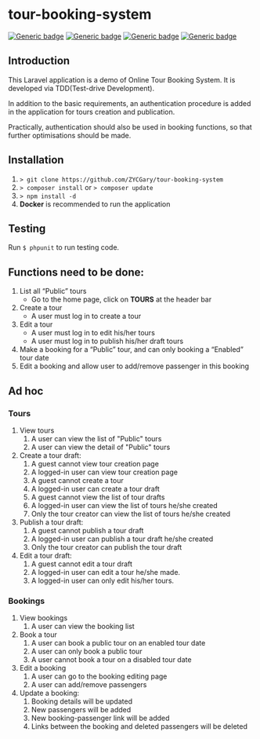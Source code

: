 # tour-booking-system

[![Generic badge](https://img.shields.io/badge/Laravel-8.x-green.svg)](https://laravel.com/docs/8.x/)
[![Generic badge](https://img.shields.io/badge/Nginx-1.19-green.svg)](https://www.nginx.com/)
[![Generic badge](https://img.shields.io/badge/Mysql-5.7-green.svg)](https://www.mysql.com/)
[![Generic badge](https://img.shields.io/badge/PHP-7.4-green.svg)](https://www.php.net/downloads.php#v7.4.13)
## Introduction
This Laravel application is a demo of Online Tour Booking System. It is developed via TDD(Test-drive Development).

In addition to the basic requirements, an authentication procedure is added in the application for tours creation 
and publication. 

Practically, authentication should also be used in booking functions, so that further optimisations should be made.

## Installation

1. ```> git clone https://github.com/ZYCGary/tour-booking-system```
2. ```> composer install``` or ```> composer update```
3. ```> npm install -d```
4. **Docker** is recommended to run the application

## Testing
Run ```$ phpunit``` to run testing code.

## Functions need to be done:

1. List all “Public” tours
    - Go to the home page, click on **TOURS** at the header bar
2. Create a tour
    - A user must log in to create a tour
3. Edit a tour
    - A user must log in to edit his/her tours
    - A user must log in to publish his/her draft tours
4. Make a booking for a “Public” tour, and can only booking a “Enabled” tour date
5. Edit a booking and allow user to add/remove passenger in this booking

## Ad hoc

### Tours

1. View tours
    1. A user can view the list of "Public" tours
    2. A user can view the detail of "Public" tours
2. Create a tour draft:
    1. A guest cannot view tour creation page
    2. A logged-in user can view tour creation page
    3. A guest cannot create a tour
    4. A logged-in user can create a tour draft
    5. A guest cannot view the list of tour drafts
    6. A logged-in user can view the list of tours he/she created
    7. Only the tour creator can view the list of tours he/she created
3. Publish a tour draft:
    1. A guest cannot publish a tour draft
    2. A logged-in user can publish a tour draft he/she created
    3. Only the tour creator can publish the tour draft
4. Edit a tour draft:
    1. A guest cannot edit a tour draft
    2. A logged-in user can edit a tour he/she made.
    3. A logged-in user can only edit his/her tours.

### Bookings

1. View bookings
    1. A user can view the booking list
2. Book a tour
    1. A user can book a public tour on an enabled tour date
    2. A user can only book a public tour
    3. A user cannot book a tour on a disabled tour date
3. Edit a booking
    1. A user can go to the booking editing page
    2. A user can add/remove passengers
4. Update a booking:
    1. Booking details will be updated
    2. New passengers will be added
    3. New booking-passenger link will be added
    4. Links between the booking and deleted passengers will be deleted
